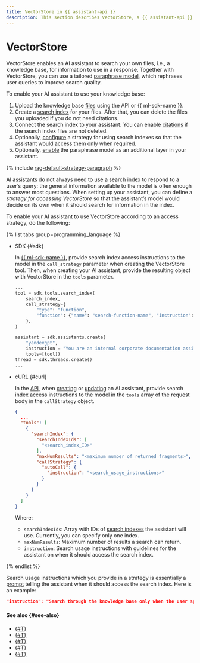 ```yaml
---
title: VectorStore in {{ assistant-api }}
description: This section describes VectorStore, a {{ assistant-api }} tool which enables you to create personalized assistants capable of generating responses based on information retrieved from search indexes.
---
```


# VectorStore

VectorStore enables an AI assistant to search your own files, i.e., a knowledge base, for information to use in a response. Together with VectorStore, you can use a tailored [paraphrase model](../rephraser.md), which rephrases user queries to improve search quality.

To enable your AI assistant to use your knowledge base:

1. Upload the knowledge base [files](../files.md) using the API or {{ ml-sdk-name }}.
1. Create a [search index](../search-index.md) for your files. After that, you can delete the files you uploaded if you do not need citations.
1. Connect the search index to your assistant. You can enable [citations](../files.md#citations) if the search index files are not deleted.
1. Optionally, [configure](../../../operations/assistant/create-with-searchindex.md) a strategy for using search indexes so that the assistant would access them only when required.
1. Optionally, [enable](../../../operations/assistant/rephraser.md) the paraphrase model as an additional layer in your assistant.

{% include [rag-default-strategy-paragraph](../../../../_includes/ai-studio/assistants/rag-default-strategy-paragraph.md) %}

AI assistants do not always need to use a search index to respond to a user’s query: the general information available to the model is often enough to answer most questions. When setting up your assistant, you can define a _strategy for accessing VectorStore_ so that the assistant’s model would decide on its own when it should search for information in the index.

To enable your AI assistant to use VectorStore according to an access strategy, do the following:

{% list tabs group=programming_language %}

- SDK {#sdk}

  In [{{ ml-sdk-name }}](../../../sdk/index.md), provide search index access instructions to the model in the `call_strategy` parameter when creating the VectorStore tool. Then, when creating your AI assistant, provide the resulting object with VectorStore in the `tools` parameter.

  ```python
  ...
  tool = sdk.tools.search_index(
      search_index,
      call_strategy={
          "type": "function",
          "function": {"name": "search-function-name", "instruction": "<search_usage_instructions>"},
      },
  )

  assistant = sdk.assistants.create(
      "yandexgpt", 
      instruction = "You are an internal corporate documentation assistant. Answer politely. If the information is not in the documents below, don't make up your answer.", 
      tools=[tool])
  thread = sdk.threads.create()
  ...
  ```

- cURL {#curl}

  In the [API](../../api.md), when [creating](../../../assistants/api-ref/Assistant/create.md) or [updating](../../../assistants/api-ref/Assistant/update.md) an AI assistant, provide search index access instructions to the model in the `tools` array of the request body in the `callStrategy` object.

  ```json
  {
    ...
    "tools": [
      {
        "searchIndex": {
          "searchIndexIds": [
            "<search_index_ID>"
          ],
          "maxNumResults": "<maximum_number_of_returned_fragments>",
          "callStrategy": {
            "autoCall": {
              "instruction": "<search_usage_instructions>"
            }
          }
        }
      }
    ]
  }
  ```

  Where:
  * `searchIndexIds`: Array with IDs of [search indexes](../search-index.md) the assistant will use. Currently, you can specify only one index.
  * `maxNumResults`: Maximum number of results a search can return.
  * `instruction`: Search usage instructions with guidelines for the assistant on when it should access the search index.

{% endlist %}

Search usage instructions which you provide in a strategy is essentially a [prompt](../../index.md#prompt) telling the assistant when it should access the search index. Here is an example:

```json
"instruction": "Search through the knowledge base only when the user specifically asks you to do so."
```

#### See also {#see-also}

* [{#T}](../files.md)
* [{#T}](../search-index.md)
* [{#T}](../rephraser.md)
* [{#T}](../../../operations/assistant/create-with-searchindex.md)
* [{#T}](./web-search.md)